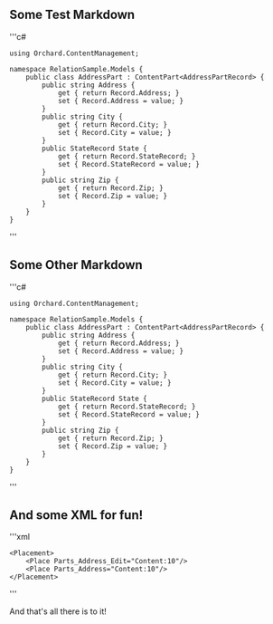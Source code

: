 ## Some Test Markdown

'''c#
	
	using Orchard.ContentManagement;

	namespace RelationSample.Models {
		public class AddressPart : ContentPart<AddressPartRecord> {
			public string Address {
				get { return Record.Address; }
				set { Record.Address = value; }
			}
			public string City {
				get { return Record.City; }
				set { Record.City = value; }
			}
			public StateRecord State {
				get { return Record.StateRecord; }
				set { Record.StateRecord = value; }
			}
			public string Zip {
				get { return Record.Zip; }
				set { Record.Zip = value; }
			}
		}
	}
'''

## Some Other Markdown


'''c#

	using Orchard.ContentManagement;
	
	namespace RelationSample.Models {
		public class AddressPart : ContentPart<AddressPartRecord> {
			public string Address {
				get { return Record.Address; }
				set { Record.Address = value; }
			}
			public string City {
				get { return Record.City; }
				set { Record.City = value; }
			}
			public StateRecord State {
				get { return Record.StateRecord; }
				set { Record.StateRecord = value; }
			}
			public string Zip {
				get { return Record.Zip; }
				set { Record.Zip = value; }
			}
		}
	}
'''

## And some XML for fun!

'''xml

	<Placement>
		<Place Parts_Address_Edit="Content:10"/>
		<Place Parts_Address="Content:10"/>
	</Placement>
'''

And that's all there is to it!